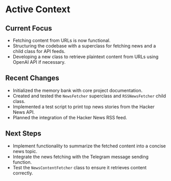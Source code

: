 # Active Context

## Current Focus
- Fetching content from URLs is now functional.
- Structuring the codebase with a superclass for fetching news and a child class for API feeds.
- Developing a new class to retrieve plaintext content from URLs using OpenAI API if necessary.

## Recent Changes
- Initialized the memory bank with core project documentation.
- Created and tested the `NewsFetcher` superclass and `RSSNewsFetcher` child class.
- Implemented a test script to print top news stories from the Hacker News API.
- Planned the integration of the Hacker News RSS feed.

## Next Steps
- Implement functionality to summarize the fetched content into a concise news topic.
- Integrate the news fetching with the Telegram message sending function.
- Test the `NewsContentFetcher` class to ensure it retrieves content correctly.

